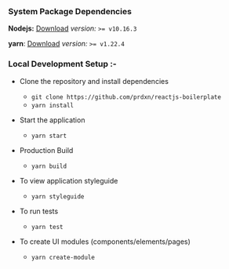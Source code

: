 <br />

### System Package Dependencies

**Nodejs:** [Download](https://nodejs.org/en/download/) _version:_
`>= v10.16.3`

**yarn**: [Download](https://classic.yarnpkg.com/en/docs/install) _version:_
`>= v1.22.4`

### Local Development Setup :-

- Clone the repository and install dependencies
  - ```git clone https://github.com/prdxn/reactjs-boilerplate```
  - ```yarn install```

- Start the application
  - ```yarn start```

- Production Build
  - ```yarn build```

- To view application styleguide
  - ```yarn styleguide```

- To run tests
  - ```yarn test```
  
- To create UI modules (components/elements/pages)
  - ```yarn create-module```
  
